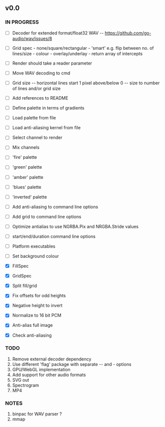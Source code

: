 ## v0.0

### IN PROGRESS

- [ ] Decoder for extended format/float32 WAV
      -- https://github.com/go-audio/wav/issues/8

- [ ] Grid spec
      - none/square/rectangular
      - 'smart' e.g. flip between no. of lines/size
      - colour
      - overlay/underlay
      - return array of intercepts

- [ ] Render should take a reader parameter
- [ ] Move WAV decoding to cmd

- [ ] Grid size
      -- horizontal lines start 1 pixel above/below 0
      -- size to number of lines and/or grid size

- [ ] Add references to README
- [ ] Define palette in terms of gradients
- [ ] Load palette from file
- [ ] Load anti-aliasing kernel from file
- [ ] Select channel to render
- [ ] Mix channels
- [ ] 'fire' palette
- [ ] 'green' palette
- [ ] 'amber' palette
- [ ] 'blues' palette
- [ ] 'inverted' palette
- [ ] Add anti-aliasing to command line options
- [ ] Add grid to command line options
- [ ] Optimize antialias to use NGRBA.Pix and NRGBA.Stride values
- [ ] start/end/duration command line options
- [ ] Platform executables
- [ ] Set background colour

- [x] FillSpec
- [x] GridSpec
- [x] Split fill/grid
- [x] Fix offsets for odd heights
- [x] Negative height to invert
- [x] Normalize to 16 bit PCM
- [x] Anti-alias full image
- [x] Check anti-aliasing

### TODO

1. Remove external decoder dependency
2. Use different 'flag' package with separate -- and - options
3. GPU/WebGL implementation
4. Add support for other audio formats
5. SVG out
6. Spectrogram
7. MP4

### NOTES

1. binpac for WAV parser ?
2. mmap
